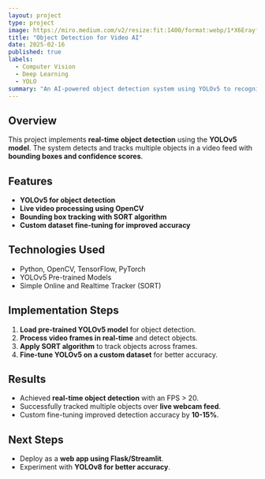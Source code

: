 ```yaml
---
layout: project
type: project
image: https://miro.medium.com/v2/resize:fit:1400/format:webp/1*X6Erayfu3_A_eCFCzX2ZGg.png
title: "Object Detection for Video AI"
date: 2025-02-16
published: true
labels:
  - Computer Vision
  - Deep Learning
  - YOLO
summary: "An AI-powered object detection system using YOLOv5 to recognize and track objects in real-time videos."
---
```


## Overview
This project implements **real-time object detection** using the **YOLOv5 model**. The system detects and tracks multiple objects in a video feed with **bounding boxes and confidence scores**.

## Features
- **YOLOv5 for object detection**
- **Live video processing using OpenCV**
- **Bounding box tracking with SORT algorithm**
- **Custom dataset fine-tuning for improved accuracy**

## Technologies Used
- Python, OpenCV, TensorFlow, PyTorch
- YOLOv5 Pre-trained Models
- Simple Online and Realtime Tracker (SORT)

## Implementation Steps
1. **Load pre-trained YOLOv5 model** for object detection.
2. **Process video frames in real-time** and detect objects.
3. **Apply SORT algorithm** to track objects across frames.
4. **Fine-tune YOLOv5 on a custom dataset** for better accuracy.

## Results
- Achieved **real-time object detection** with an FPS > 20.
- Successfully tracked multiple objects over **live webcam feed**.
- Custom fine-tuning improved detection accuracy by **10-15%**.

## Next Steps
- Deploy as a **web app using Flask/Streamlit**.
- Experiment with **YOLOv8 for better accuracy**.

